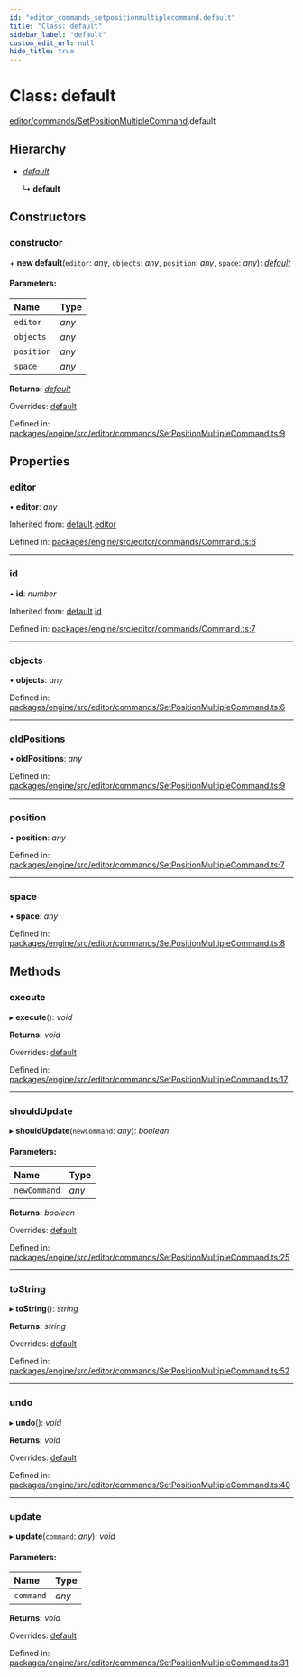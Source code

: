 ```yaml
---
id: "editor_commands_setpositionmultiplecommand.default"
title: "Class: default"
sidebar_label: "default"
custom_edit_url: null
hide_title: true
---
```


# Class: default

[editor/commands/SetPositionMultipleCommand](../modules/editor_commands_setpositionmultiplecommand.md).default

## Hierarchy

* [*default*](editor_commands_command.default.md)

  ↳ **default**

## Constructors

### constructor

\+ **new default**(`editor`: *any*, `objects`: *any*, `position`: *any*, `space`: *any*): [*default*](editor_commands_setpositionmultiplecommand.default.md)

#### Parameters:

Name | Type |
:------ | :------ |
`editor` | *any* |
`objects` | *any* |
`position` | *any* |
`space` | *any* |

**Returns:** [*default*](editor_commands_setpositionmultiplecommand.default.md)

Overrides: [default](editor_commands_command.default.md)

Defined in: [packages/engine/src/editor/commands/SetPositionMultipleCommand.ts:9](https://github.com/xr3ngine/xr3ngine/blob/716a06460/packages/engine/src/editor/commands/SetPositionMultipleCommand.ts#L9)

## Properties

### editor

• **editor**: *any*

Inherited from: [default](editor_commands_command.default.md).[editor](editor_commands_command.default.md#editor)

Defined in: [packages/engine/src/editor/commands/Command.ts:6](https://github.com/xr3ngine/xr3ngine/blob/716a06460/packages/engine/src/editor/commands/Command.ts#L6)

___

### id

• **id**: *number*

Inherited from: [default](editor_commands_command.default.md).[id](editor_commands_command.default.md#id)

Defined in: [packages/engine/src/editor/commands/Command.ts:7](https://github.com/xr3ngine/xr3ngine/blob/716a06460/packages/engine/src/editor/commands/Command.ts#L7)

___

### objects

• **objects**: *any*

Defined in: [packages/engine/src/editor/commands/SetPositionMultipleCommand.ts:6](https://github.com/xr3ngine/xr3ngine/blob/716a06460/packages/engine/src/editor/commands/SetPositionMultipleCommand.ts#L6)

___

### oldPositions

• **oldPositions**: *any*

Defined in: [packages/engine/src/editor/commands/SetPositionMultipleCommand.ts:9](https://github.com/xr3ngine/xr3ngine/blob/716a06460/packages/engine/src/editor/commands/SetPositionMultipleCommand.ts#L9)

___

### position

• **position**: *any*

Defined in: [packages/engine/src/editor/commands/SetPositionMultipleCommand.ts:7](https://github.com/xr3ngine/xr3ngine/blob/716a06460/packages/engine/src/editor/commands/SetPositionMultipleCommand.ts#L7)

___

### space

• **space**: *any*

Defined in: [packages/engine/src/editor/commands/SetPositionMultipleCommand.ts:8](https://github.com/xr3ngine/xr3ngine/blob/716a06460/packages/engine/src/editor/commands/SetPositionMultipleCommand.ts#L8)

## Methods

### execute

▸ **execute**(): *void*

**Returns:** *void*

Overrides: [default](editor_commands_command.default.md)

Defined in: [packages/engine/src/editor/commands/SetPositionMultipleCommand.ts:17](https://github.com/xr3ngine/xr3ngine/blob/716a06460/packages/engine/src/editor/commands/SetPositionMultipleCommand.ts#L17)

___

### shouldUpdate

▸ **shouldUpdate**(`newCommand`: *any*): *boolean*

#### Parameters:

Name | Type |
:------ | :------ |
`newCommand` | *any* |

**Returns:** *boolean*

Overrides: [default](editor_commands_command.default.md)

Defined in: [packages/engine/src/editor/commands/SetPositionMultipleCommand.ts:25](https://github.com/xr3ngine/xr3ngine/blob/716a06460/packages/engine/src/editor/commands/SetPositionMultipleCommand.ts#L25)

___

### toString

▸ **toString**(): *string*

**Returns:** *string*

Overrides: [default](editor_commands_command.default.md)

Defined in: [packages/engine/src/editor/commands/SetPositionMultipleCommand.ts:52](https://github.com/xr3ngine/xr3ngine/blob/716a06460/packages/engine/src/editor/commands/SetPositionMultipleCommand.ts#L52)

___

### undo

▸ **undo**(): *void*

**Returns:** *void*

Overrides: [default](editor_commands_command.default.md)

Defined in: [packages/engine/src/editor/commands/SetPositionMultipleCommand.ts:40](https://github.com/xr3ngine/xr3ngine/blob/716a06460/packages/engine/src/editor/commands/SetPositionMultipleCommand.ts#L40)

___

### update

▸ **update**(`command`: *any*): *void*

#### Parameters:

Name | Type |
:------ | :------ |
`command` | *any* |

**Returns:** *void*

Overrides: [default](editor_commands_command.default.md)

Defined in: [packages/engine/src/editor/commands/SetPositionMultipleCommand.ts:31](https://github.com/xr3ngine/xr3ngine/blob/716a06460/packages/engine/src/editor/commands/SetPositionMultipleCommand.ts#L31)
